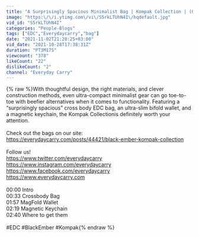 ```yaml
---
title: "A Surprisingly Spacious Minimalist Bag | Kompak Collection | (Quick Look)"
image: "https:\/\/i.ytimg.com\/vi\/S5rkLTUhN4I\/hqdefault.jpg"
vid_id: "S5rkLTUhN4I"
categories: "People-Blogs"
tags: ["EDC","Everydaycarry","bag"]
date: "2021-11-02T21:28:25+03:00"
vid_date: "2021-10-28T17:38:31Z"
duration: "PT3M17S"
viewcount: "378"
likeCount: "22"
dislikeCount: "2"
channel: "Everyday Carry"
---
```

{% raw %}With thoughtful design, the right materials, and clever construction methods, even ultra-compact minimalist gear can go toe-to-toe with beefier alternatives when it comes to functionality. Featuring a “surprisingly spacious” cross body EDC bag, an ultra-slim bifold wallet, and a magnetic keychain, the Kompak Collectionis definitely worth your attention.<br /><br />Check out the bags on our site: <a rel="nofollow" target="blank" href="https://everydaycarry.com/posts/44421/black-ember-kompak-collection">https://everydaycarry.com/posts/44421/black-ember-kompak-collection</a><br /><br />Follow us! <br /><a rel="nofollow" target="blank" href="https://www.twitter.com/everydaycarry">https://www.twitter.com/everydaycarry</a> <br /><a rel="nofollow" target="blank" href="https://www.instagram.com/everydaycarry">https://www.instagram.com/everydaycarry</a> <br /><a rel="nofollow" target="blank" href="https://www.facebook.com/everydaycarry">https://www.facebook.com/everydaycarry</a><br /><a rel="nofollow" target="blank" href="https://www.everydaycarry.com">https://www.everydaycarry.com</a><br /><br />00:00 Intro<br />00:33 Crossbody Bag<br />01:57 MagFold Wallet<br />02:19 Magnetic Keychain<br />02:40 Where to get them<br /><br />#EDC #BlackEmber #Kompak{% endraw %}
